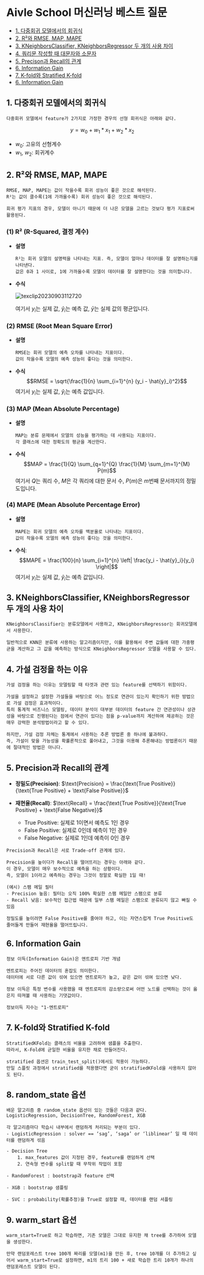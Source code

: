 # Aivle School 머신러닝 베스트 질문

- [1. 다중회귀 모델에서의 회귀식](#1-다중회귀-모델에서의-회귀식)
- [2. R²와 RMSE, MAP, MAPE](#2-r²와-rmse-map-mape)
- [3. KNeighborsClassifier, KNeighborsRegressor 두 개의 사용 차이](#3-kneighborsclassifier-kneighborsregressor-두-개의-사용-차이)
- [4. 쿼리문 작성할 때 대문자와 소문자](#4-쿼리문-작성할-때-대문자와-소문자)
- [5. Precison과 Recall의 관계](#5-precision과-recall의-관계)
- [6. Information Gain](#6-information-gain)
- [7. K-fold와 Stratified K-fold](#7-k-fold와-stratified-k-fold)
- [6. Information Gain](#6-information-gain)



## 1. 다중회귀 모델에서의 회귀식
```plain text
다중회귀 모델에서 feature가 2가지로 가정한 경우의 선형 회귀식은 아래와 같다.
```
$$y=w_0 + w_1 * x_1 + w_2 * x_2$$

- $w_0$: 고유의 선형계수
- $w_1$, $w_2$: 회귀계수


## 2. R²와 RMSE, MAP, MAPE
```plain text
RMSE, MAP, MAPE는 값이 작을수록 회귀 성능이 좋은 것으로 해석된다.
R²는 값이 클수록(1에 가까울수록) 회귀 성능이 좋은 것으로 해석된다.

회귀 평가 지표의 경우, 모델이 아니기 때문에 더 나은 모델을 고르는 것보다 평가 지표로써 활용된다.
```

### (1) R² (R-Squared, 결정 계수)
- **설명**
    ```plain text
    R²는 회귀 모델의 설명력을 나타내는 지표. 즉, 모델이 얼마나 데이터를 잘 설명하는지를 나타낸다.
    값은 0과 1 사이로, 1에 가까울수록 모델이 데이터를 잘 설명한다는 것을 의미합니다.
    ```

- **수식**

  ![texclip20230903112720](https://github.com/Yujun-Won/TIL/assets/124374862/4eca61bb-f294-4635-bb81-fa9d3d5ecac5)

  여기서 $y_i$는 실제 값, $\hat{y}_i$는 예측 값, $\bar{y}$는 실제 값의 평균입니다.

### (2) RMSE (Root Mean Square Error)
- **설명**
    ```plain text
    RMSE는 회귀 모델의 예측 오차를 나타내는 지표이다.
    값이 작을수록 모델의 예측 성능이 좋다는 것을 의미한다.
    ```
- **수식**
  $$RMSE = \sqrt{\frac{1}{n} \sum_{i=1}^{n} (y_i - \hat{y}_i)^2}$$
  여기서 $y_i$는 실제 값, $\hat{y}_i$는 예측 값입니다.

### (3) MAP (Mean Absolute Percentage)
- **설명**
    ```plain text
    MAP는 분류 문제에서 모델의 성능을 평가하는 데 사용되는 지표이다.
    각 클래스에 대한 정확도의 평균을 계산한다.
    ```
- **수식**
  $$MAP = \frac{1}{Q} \sum_{q=1}^{Q} \frac{1}{M} \sum_{m=1}^{M} P(m)$$
  여기서 $Q$는 쿼리 수, $M$은 각 쿼리에 대한 문서 수, $P(m)$은 $m$번째 문서까지의 정밀도입니다.

### (4) MAPE (Mean Absolute Percentage Error)
- **설명**
    ```plain text
    MAPE는 회귀 모델의 예측 오차를 백분율로 나타내는 지표이다.
    값이 작을수록 모델의 예측 성능이 좋다는 것을 의미한다.
    ```
- **수식**:
  $$MAPE = \frac{100}{n} \sum_{i=1}^{n} \left| \frac{y_i - \hat{y}_i}{y_i} \right|$$
  여기서 $y_i$는 실제 값, $\hat{y}_i$는 예측 값입니다.

## 3. KNeighborsClassifier, KNeighborsRegressor 두 개의 사용 차이
```plain text
KNeighborsClassifier는 분류모델에서 사용하고, KNeighborsRegressor는 회귀모델에서 사용한다.

일반적으로 KNN은 분류에 사용하는 알고리즘이지만, 이를 활용해서 주변 값들에 대한 가중평균을 계산하고 그 값을 예측하는 방식으로 KNeighborsRegressor 모델을 사용할 수 있다.
```

## 4. 가설 검정을 하는 이유
```plain
가설 검정을 하는 이유는 모델링할 때 타겟과 관련 있는 feature를 선택하기 위함이다.

가설을 설정하고 설정한 가설들을 바탕으로 어느 정도로 연관이 있는지 확인하기 위한 방법으로 가설 검정은 효과적이다.
특히 통계적 비즈니스 모델링, 데이터 분석이 대부분 데이터의 feature 간 연관성이나 상관성을 바탕으로 진행된다는 점에서 연관이 있다는 점을 p-value까지 계산하여 제공하는 것은 매우 강력한 분석방법이라고 할 수 있다.

하지만, 가설 검정 자체는 통계에서 사용하는 추론 방법론 중 하나에 불과하다.
즉, 가설이 맞을 가능성을 확률론적으로 풀어내고, 그것을 이용해 추론해내는 방법론이기 때문에 절대적인 방법은 아니다.
```

## 5. Precision과 Recall의 관계
- **정밀도(Precision)**: $\text{Precision} = \frac{\text{True Positive}}{\text{True Positive} + \text{False Positive}}$

- **재현율(Recall)**: $\text{Recall} = \frac{\text{True Positive}}{\text{True Positive} + \text{False Negative}}$

    - True Positive: 실제로 1이면서 예측도 1인 경우
    - False Positive: 실제로 0인데 예측이 1인 경우
    - False Negative: 실제로 1인데 예측이 0인 경우

```plain text
Precision과 Recall은 서로 Trade-off 관계에 있다.

Precision을 높이다가 Recall을 떨어뜨리는 경우는 아래와 같다.
이 경우, 모델이 매우 보수적으로 예측을 하는 상황이다.
즉, 모델이 1이라고 예측하는 경우는 그것이 정말로 확실한 1일 때!

(예시) 스팸 메일 필터
- Precision 높음: 필터는 오직 100% 확실한 스팸 메일만 스팸으로 분류
- Recall 낮음: 보수적인 접근법 때문에 일부 스팸 메일은 스팸으로 분류되지 않고 빠질 수 있음

정밀도를 높이려면 False Positive를 줄여야 하고, 이는 자연스럽게 True Positive도 줄어들게 만들어 재현율을 떨어뜨립니다.
```

## 6. Information Gain
```plain text
정보 이득(Information Gain)은 엔트로피 기반 개념

엔트로피는 주어진 데이터의 혼잡도 의미한다.
데이터에 서로 다른 값이 섞여 있으면 엔트로피가 높고, 같은 값이 섞여 있으면 낮다.

정보 이득은 특정 변수를 사용했을 때 엔트로피의 감소량으로써 어떤 노드를 선택하는 것이 옳은지 따져볼 때 사용하는 기댓값이다.

정보이득 지수는 "1-엔트로피"
```

## 7. K-fold와 Stratified K-fold
```plain text
StratifiedKFold는 클래스의 비율을 고려하여 샘플을 추출한다.
따라서, K-Fold에 균일한 비율을 유지한 채로 만들어진다.

stratified 옵션은 train_test_split()에서도 적용이 가능하다.
만일 스플릿 과정에서 stratified를 적용했다면 굳이 stratifiedKFold을 사용하지 않아도 된다.
```

## 8. random_state 옵션
```plain text
배운 알고리즘 중 random_state 옵션이 있는 것들은 다음과 같다.
LogisticRegression, DecisionTree, RandomForest, XGB

각 알고리즘마다 학습시 내부에서 랜덤하게 처리되는 부분이 있다.
- LogisticRegression : solver == ‘sag’, ‘saga’ or ‘liblinear’ 일 때 데이터를 랜덤하게 섞음

- Decision Tree
    1. max_features 값이 지정된 경우, feature를 랜덤하게 선택
    2. 연속형 변수를 split할 때 무작위 작업이 포함

- RandomForest : bootstrap과 feature 선택

- XGB : bootstrap 샘플링

- SVC : probability(확률추정)을 True로 설정할 때, 데이터를 랜덤 셔플링
```

## 9. warm_start 옵션
```plain text
warm_start=True로 하고 학습하면, 기존 모델은 그대로 유지한 채 tree를 추가하여 모델을 생성한다.

만약 랜덤포레스트 tree 100개 짜리를 모델(m1)을 만든 후, tree 10개를 더 추가하고 싶어서 warm_start=True로 설정하면, m1의 트리 100 + 새로 학습한 트리 10개가 하나의 랜덤포레스트 모델이 된다.
```
